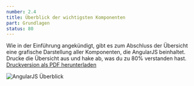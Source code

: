 ```yaml
---
number: 2.4
title: Überblick der wichtigsten Komponenten
part: Grundlagen
status: 80
---
```


Wie in der Einführung angekündigt, gibt es zum Abschluss der Übersicht eine grafische Darstellung aller Komponenten, die AngularJS beinhaltet. Drucke die Übersicht aus und hake ab, was du zu 80% verstanden hast. [Druckversion als PDF herunterladen](../images/figures/angularjs-overview.pdf)

![AngularJS Überblick](../images/figures/angularjs-overview.png)
